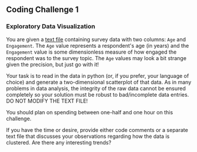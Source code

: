 ## Coding Challenge 1
### Exploratory Data Visualization

You are given a [text file](challenge-1.txt) containing survey data with two columns:  `Age` and `Engagement`.  The `Age` value represents a respondent's age (in years) and the `Engagement` value is some dimensionless measure of how engaged the respondent was to the survey topic.  The `Age` values may look a bit strange given the precision, but just go with it! 

Your task is to read in the data in python (or, if you prefer, your language of choice) and generate a two-dimensional scatterplot of that data.  As in many problems in data analysis, the integrity of the raw data cannot be ensured completely so your solution must be robust to bad/incomplete data entries.  DO NOT MODIFY THE TEXT FILE!

You should plan on spending between one-half and one hour on this challenge.

If you have the time or desire, provide either code comments or a separate text file that discusses your observations regarding how the data is clustered.  Are there any interesting trends?
